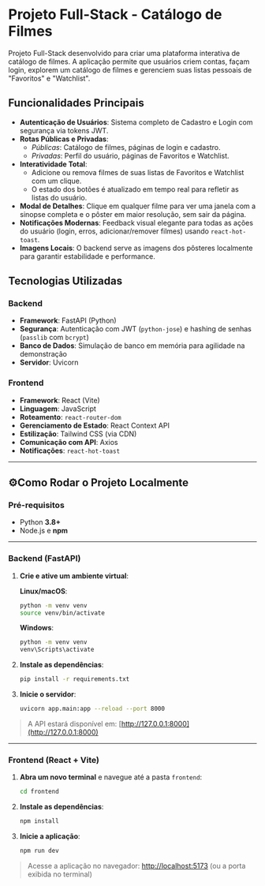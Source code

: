 # Projeto Full-Stack - Catálogo de Filmes

Projeto Full-Stack desenvolvido para criar uma plataforma interativa de catálogo de filmes. A aplicação permite que usuários criem contas, façam login, explorem um catálogo de filmes e gerenciem suas listas pessoais de "Favoritos" e "Watchlist".

## Funcionalidades Principais

- **Autenticação de Usuários**: Sistema completo de Cadastro e Login com segurança via tokens JWT.
- **Rotas Públicas e Privadas**:
  - *Públicas*: Catálogo de filmes, páginas de login e cadastro.
  - *Privadas*: Perfil do usuário, páginas de Favoritos e Watchlist.
- **Interatividade Total**:
  - Adicione ou remova filmes de suas listas de Favoritos e Watchlist com um clique.
  - O estado dos botões é atualizado em tempo real para refletir as listas do usuário.
- **Modal de Detalhes**: Clique em qualquer filme para ver uma janela com a sinopse completa e o pôster em maior resolução, sem sair da página.
- **Notificações Modernas**: Feedback visual elegante para todas as ações do usuário (login, erros, adicionar/remover filmes) usando `react-hot-toast`.
- **Imagens Locais**: O backend serve as imagens dos pôsteres localmente para garantir estabilidade e performance.

## Tecnologias Utilizadas

### Backend
- **Framework**: FastAPI (Python)
- **Segurança**: Autenticação com JWT (`python-jose`) e hashing de senhas (`passlib` com `bcrypt`)
- **Banco de Dados**: Simulação de banco em memória para agilidade na demonstração
- **Servidor**: Uvicorn

### Frontend
- **Framework**: React (Vite)
- **Linguagem**: JavaScript
- **Roteamento**: `react-router-dom`
- **Gerenciamento de Estado**: React Context API
- **Estilização**: Tailwind CSS (via CDN)
- **Comunicação com API**: Axios
- **Notificações**: `react-hot-toast`

---

## ⚙Como Rodar o Projeto Localmente

### Pré-requisitos

- Python **3.8+**
- Node.js e **npm**

---

### Backend (FastAPI)

1. **Crie e ative um ambiente virtual**:

   **Linux/macOS**:
   ```bash
   python -m venv venv
   source venv/bin/activate
   ```

   **Windows**:
   ```cmd
   python -m venv venv
   venv\Scripts\activate
   ```

2. **Instale as dependências**:
   ```bash
   pip install -r requirements.txt
   ```

3. **Inicie o servidor**:
   ```bash
   uvicorn app.main:app --reload --port 8000
   ```

> A API estará disponível em: [http://127.0.0.1:8000](http://127.0.0.1:8000)

---

### Frontend (React + Vite)

1. **Abra um novo terminal** e navegue até a pasta `frontend`:
   ```bash
   cd frontend
   ```

2. **Instale as dependências**:
   ```bash
   npm install
   ```

3. **Inicie a aplicação**:
   ```bash
   npm run dev
   ```

> Acesse a aplicação no navegador: [http://localhost:5173](http://localhost:5173) (ou a porta exibida no terminal)
